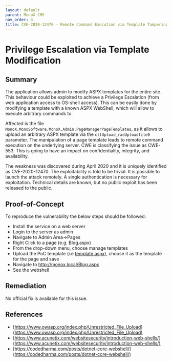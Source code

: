 ```yaml
---
layout: default
parent: MonoX CMS
nav_order: 3
title: CVE-2020-12470 - Remote Command Execution via Template Tampering
---
```

# Privilege Escalation via Template Modification

## Summary

The application allows admin to modify ASPX templates for the entire site. This behaviour could be exploited to achieve a Privilege Escalation (from web application access to OS-shell access). This can be easily done by modifying a template with a known ASPX WebShell, which will allow to execute arbitrary commands to.

Affected is the file `MonoX.MonoSoftware.MonoX.Admin.PageManagerPageTemplates`, as it allows to upload an arbitrary ASPX template via the `ctlUpload_radUploadfile0` parameter. The manipulation of a page template leads to remote command execution on the underlying server. CWE is classifying the issue as CWE-553. This is going to have an impact on confidentiality, integrity, and availability.

The weakness was discovered during April 2020 and it is uniquely identified as CVE-2020-12470. The exploitability is told to be trivial. It is possible to launch the attack remotely. A single authentication is necessary for exploitation. Technical details are known, but no public exploit has been released to the public.

## Proof-of-Concept

To reproduce the vulnerability the below steps should be followed: 

* Install the service on a web server
* Login to the server as admin
* Navigate to Admin Area->Pages 
* Right Click to a page (e.g. Blog.aspx)
* From the drop-down menu, choose manage templates
* Upload the PoC template (i.e [template.aspx](https://github.com/belong2yourself/vulnerabilities/blob/master/docs/MonoX%20CMS/Privilege%20Escalation%20via%20Template%20Modification/template.aspx)), choose it as the template for the page and save
* Navigate to http://monox.local/Blog.aspx
* See the webshell

## Remediation

No official fix is available for this issue.

## References

*  [https://www.owasp.org/index.php/Unrestricted_File_Upload](https://www.owasp.org/index.php/Unrestricted_File_Upload)
*  [https://www.acunetix.com/websitesecurity/introduction-web-shells/](https://www.acunetix.com/websitesecurity/introduction-web-shells/)
*  [https://codedharma.com/posts/dotnet-core-webshell/](https://codedharma.com/posts/dotnet-core-webshell/)

